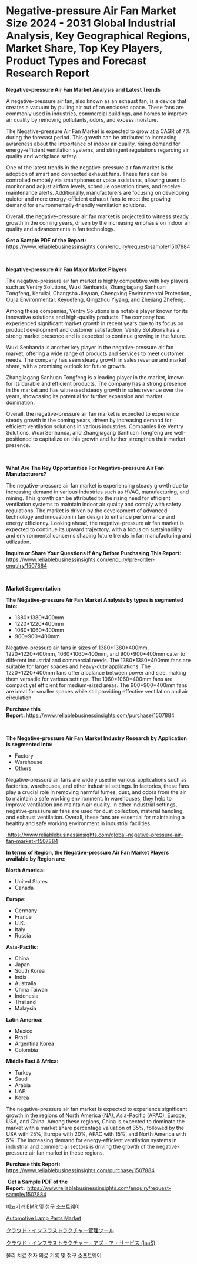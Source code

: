 <p><h1>Negative-pressure Air Fan Market Size 2024 - 2031 Global Industrial Analysis, Key Geographical Regions, Market Share, Top Key Players, Product Types and Forecast Research Report</h1></p><p><strong>Negative-pressure Air Fan Market Analysis and Latest Trends</strong></p>
<p><p>A negative-pressure air fan, also known as an exhaust fan, is a device that creates a vacuum by pulling air out of an enclosed space. These fans are commonly used in industries, commercial buildings, and homes to improve air quality by removing pollutants, odors, and excess moisture.</p><p>The Negative-pressure Air Fan Market is expected to grow at a CAGR of 7% during the forecast period. This growth can be attributed to increasing awareness about the importance of indoor air quality, rising demand for energy-efficient ventilation systems, and stringent regulations regarding air quality and workplace safety.</p><p>One of the latest trends in the negative-pressure air fan market is the adoption of smart and connected exhaust fans. These fans can be controlled remotely via smartphones or voice assistants, allowing users to monitor and adjust airflow levels, schedule operation times, and receive maintenance alerts. Additionally, manufacturers are focusing on developing quieter and more energy-efficient exhaust fans to meet the growing demand for environmentally-friendly ventilation solutions.</p><p>Overall, the negative-pressure air fan market is projected to witness steady growth in the coming years, driven by the increasing emphasis on indoor air quality and advancements in fan technology.</p></p>
<p><strong>Get a Sample PDF of the Report:&nbsp;</strong> <a href="https://www.reliablebusinessinsights.com/enquiry/request-sample/1507884">https://www.reliablebusinessinsights.com/enquiry/request-sample/1507884</a></p>
<p>&nbsp;</p>
<p><strong>Negative-pressure Air Fan Major Market Players</strong></p>
<p><p>The negative-pressure air fan market is highly competitive with key players such as Ventry Solutions, Wuxi Senhanda, Zhangjiagang Sanhuan Tongfeng, Keruilai, Changsha Jieyuan, Chengxing Environmental Protection, Oujia Environmental, Keyuefeng, Qingzhou Yiyang, and Zhejiang Zhefeng.</p><p>Among these companies, Ventry Solutions is a notable player known for its innovative solutions and high-quality products. The company has experienced significant market growth in recent years due to its focus on product development and customer satisfaction. Ventry Solutions has a strong market presence and is expected to continue growing in the future.</p><p>Wuxi Senhanda is another key player in the negative-pressure air fan market, offering a wide range of products and services to meet customer needs. The company has seen steady growth in sales revenue and market share, with a promising outlook for future growth.</p><p>Zhangjiagang Sanhuan Tongfeng is a leading player in the market, known for its durable and efficient products. The company has a strong presence in the market and has witnessed steady growth in sales revenue over the years, showcasing its potential for further expansion and market domination.</p><p>Overall, the negative-pressure air fan market is expected to experience steady growth in the coming years, driven by increasing demand for efficient ventilation solutions in various industries. Companies like Ventry Solutions, Wuxi Senhanda, and Zhangjiagang Sanhuan Tongfeng are well-positioned to capitalize on this growth and further strengthen their market presence.</p></p>
<p>&nbsp;</p>
<p><strong>What Are The Key Opportunities For Negative-pressure Air Fan Manufacturers?</strong></p>
<p><p>The negative-pressure air fan market is experiencing steady growth due to increasing demand in various industries such as HVAC, manufacturing, and mining. This growth can be attributed to the rising need for efficient ventilation systems to maintain indoor air quality and comply with safety regulations. The market is driven by the development of advanced technology and innovation in fan design to enhance performance and energy efficiency. Looking ahead, the negative-pressure air fan market is expected to continue its upward trajectory, with a focus on sustainability and environmental concerns shaping future trends in fan manufacturing and utilization.</p></p>
<p><strong>Inquire or Share Your Questions If Any Before Purchasing This Report:</strong> <a href="https://www.reliablebusinessinsights.com/enquiry/pre-order-enquiry/1507884">https://www.reliablebusinessinsights.com/enquiry/pre-order-enquiry/1507884</a></p>
<p>&nbsp;</p>
<p><strong>Market Segmentation</strong></p>
<p><strong>The Negative-pressure Air Fan Market Analysis by types is segmented into:</strong></p>
<p><ul><li>1380*1380*400mm</li><li>1220*1220*400mm</li><li>1060*1060*400mm</li><li>900*900*400mm</li></ul></p>
<p><p>Negative-pressure air fans in sizes of 1380*1380*400mm, 1220*1220*400mm, 1060*1060*400mm, and 900*900*400mm cater to different industrial and commercial needs. The 1380*1380*400mm fans are suitable for larger spaces and heavy-duty applications. The 1220*1220*400mm fans offer a balance between power and size, making them versatile for various settings. The 1060*1060*400mm fans are compact yet efficient for medium-sized areas. The 900*900*400mm fans are ideal for smaller spaces while still providing effective ventilation and air circulation.</p></p>
<p><strong>Purchase this Report:&nbsp;</strong><a href="https://www.reliablebusinessinsights.com/purchase/1507884">https://www.reliablebusinessinsights.com/purchase/1507884</a></p>
<p>&nbsp;</p>
<p><strong>The Negative-pressure Air Fan Market Industry Research by Application is segmented into:</strong></p>
<p><ul><li>Factory</li><li>Warehouse</li><li>Others</li></ul></p>
<p><p>Negative-pressure air fans are widely used in various applications such as factories, warehouses, and other industrial settings. In factories, these fans play a crucial role in removing harmful fumes, dust, and odors from the air to maintain a safe working environment. In warehouses, they help to improve ventilation and maintain air quality. In other industrial settings, negative-pressure air fans are used for dust collection, material handling, and exhaust ventilation. Overall, these fans are essential for maintaining a healthy and safe working environment in industrial facilities.</p></p>
<p><a href="https://www.reliablebusinessinsights.com/global-negative-pressure-air-fan-market-r1507884">&nbsp;https://www.reliablebusinessinsights.com/global-negative-pressure-air-fan-market-r1507884</a></p>
<p><strong>In terms of Region, the Negative-pressure Air Fan Market Players available by Region are:</strong></p>
<p>
    <p> <strong> North America: </strong>
        <ul>
            <li>United States</li>
            <li>Canada</li>
        </ul>
        </p> 
    <p> <strong> Europe: </strong>
        <ul>
            <li>Germany</li>
            <li>France</li>
            <li>U.K.</li>
            <li>Italy</li>
            <li>Russia</li>
        </ul>
        </p> 
    <p> <strong> Asia-Pacific: </strong>
        <ul>
            <li>China</li>
            <li>Japan</li>
            <li>South Korea</li>
            <li>India</li>
            <li>Australia</li>
            <li>China Taiwan</li>
            <li>Indonesia</li>
            <li>Thailand</li>
            <li>Malaysia</li>
        </ul>
        </p> 
    <p> <strong> Latin America: </strong>
        <ul>
            <li>Mexico</li>
            <li>Brazil</li>
            <li>Argentina Korea</li>
            <li>Colombia</li>
        </ul>
        </p> 
    <p> <strong> Middle East & Africa: </strong>
        <ul>
            <li>Turkey</li>
            <li>Saudi</li>
            <li>Arabia</li>
            <li>UAE</li>
            <li>Korea</li>
        </ul>
    </p>
    </p>
<p><p>The negative-pressure air fan market is expected to experience significant growth in the regions of North America (NA), Asia-Pacific (APAC), Europe, USA, and China. Among these regions, China is expected to dominate the market with a market share percentage valuation of 35%, followed by the USA with 25%, Europe with 20%, APAC with 15%, and North America with 5%. The increasing demand for energy-efficient ventilation systems in industrial and commercial sectors is driving the growth of the negative-pressure air fan market in these regions.</p></p>
<p><strong>Purchase this Report: </strong><a href="https://www.reliablebusinessinsights.com/purchase/1507884">https://www.reliablebusinessinsights.com/purchase/1507884</a></p>
<p>&nbsp;<strong>Get a Sample PDF of the Report:&nbsp;&nbsp;</strong><a href="https://www.reliablebusinessinsights.com/enquiry/request-sample/1507884">https://www.reliablebusinessinsights.com/enquiry/request-sample/1507884</a></p>
<p><strong></strong></p>
<p><p><a href="https://github.com/hook46569/Market-Research-Report-List-1/blob/main/322870683090.md">비뇨기과 EMR 및 청구 소프트웨어</a></p><p><a href="https://github.com/Airanohannonzb68e5pb53oc1/Market-Research-Report-List-2/blob/main/automotive-lamp-parts-market.md">Automotive Lamp Parts Market</a></p><p><a href="https://github.com/ChloeConn27/Market-Research-Report-List-1/blob/main/921102693362.md">クラウド・インフラストラクチャー管理ツール</a></p><p><a href="https://github.com/xnljig2898992/Market-Research-Report-List-2/blob/main/891814993363.md">クラウド・インフラストラクチャー・アズ・ア・サービス (IaaS)</a></p><p><a href="https://github.com/admichael111/Market-Research-Report-List-1/blob/main/235301783091.md">물리 치료 전자 의료 기록 및 청구 소프트웨어</a></p></p>